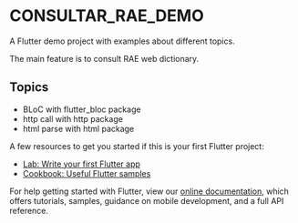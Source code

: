 # CONSULTAR_RAE_DEMO

A Flutter demo project with examples about different topics.

The main feature is to consult RAE web dictionary.

## Topics

- BLoC with flutter_bloc package
- http call with http package
- html parse with html package

A few resources to get you started if this is your first Flutter project:

- [Lab: Write your first Flutter app](https://flutter.dev/docs/get-started/codelab)
- [Cookbook: Useful Flutter samples](https://flutter.dev/docs/cookbook)

For help getting started with Flutter, view our
[online documentation](https://flutter.dev/docs), which offers tutorials,
samples, guidance on mobile development, and a full API reference.
